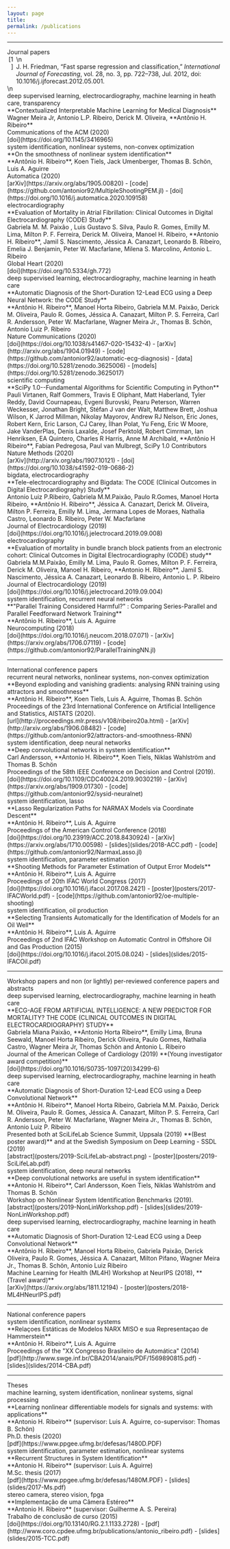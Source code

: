 ```yaml
---
layout: page
title: 
permalink: /publications
---
```




<hr />
<div class="titlebox">Journal papers</div>

<div class="csl-entry" style="clear: left; ">\n    <div class="csl-left-margin" style="float: left; padding-right: 0.5em; text-align: right; width: 1em;">[1]</div><div class="csl-right-inline" style="margin: 0 .4em 0 1.5em;">J. H. Friedman, “Fast sparse regression and classification,” <i>International Journal of Forecasting</i>, vol. 28, no. 3, pp. 722–738, Jul. 2012, doi: 10.1016/j.ijforecast.2012.05.001.</div>\n  </div>


<div class="paper" markdown="1">
<div class="category">deep supervised learning, electrocardiography, machine learning in heath care, transparency</div>
<span class="papertitle">**Contextualized Interpretable Machine Learning for Medical Diagnosis** </span> <br />
<span class="authors"> Wagner Meira Jr, Antonio L.P. Ribeiro, Derick M. Oliveira, **Antônio H. Ribeiro** </span> <br />
<span class="conference"> Communications of the ACM (2020)</span> <br />
<span class="source">
[doi](https://doi.org/10.1145/3416965)
</span>
</div>


<div class="paper" markdown="1">
<div class="category">system identification, nonlinear systems, non-convex optimization</div>
<span class="papertitle">**On the smoothness of nonlinear system identification** </span> <br />
<span class="authors"> **Antônio H. Ribeiro**, Koen Tiels, Jack Umenberger, Thomas B. Schön, Luis A. Aguirre </span> <br />
<span class="conference"> Automatica (2020)</span> <br />
<span class="source">
[arXiv](https://arxiv.org/abs/1905.00820) -
[code](https://github.com/antonior92/MultipleShootingPEM.jl) -
[doi](https://doi.org/10.1016/j.automatica.2020.109158)
</span>
</div>

<div class="paper" markdown="1">
<div class="category">electrocardiography</div>
<span class="papertitle">**Evaluation of Mortality in Atrial Fibrillation: Clinical Outcomes in Digital Electrocardiography (CODE) Study** </span> <br />
<span class="authors"> Gabriela M. M. Paixão , Luis Gustavo S. Silva, Paulo R. Gomes, Emilly M. Lima, Milton P. F. Ferreira, Derick M. Oliveira, Manoel H. Ribeiro, **Antonio H. Ribeiro**, Jamil S. Nascimento, Jéssica A. Canazart, Leonardo B. Ribeiro, Emelia J. Benjamin, Peter W. Macfarlane, Milena S. Marcolino, Antonio L. Ribeiro </span> <br />
<span class="conference">Global Heart (2020)</span> <br />
<span class="source">
[doi](https://doi.org/10.5334/gh.772)
</span>
</div>


<div class="paper" markdown="1">
<div class="category">deep supervised learning, electrocardiography, machine learning in heath care</div>
<span class="papertitle">**Automatic Diagnosis of the Short-Duration 12-Lead ECG using a Deep Neural Network: the CODE Study** </span> <br />
<span class="authors"> **Antônio H. Ribeiro**, Manoel Horta Ribeiro, Gabriela M.M. Paixão, Derick M. Oliveira, Paulo R. Gomes, Jéssica A. Canazart, Milton P. S. Ferreira, Carl R. Andersson, Peter W. Macfarlane, Wagner Meira Jr., Thomas B. Schön, Antonio Luiz P. Ribeiro </span> <br />
<span class="conference">Nature Communications (2020)</span> <br />
<span class="source">
[doi](https://doi.org/10.1038/s41467-020-15432-4) - 
[arXiv](http://arxiv.org/abs/1904.01949) -
[code](https://github.com/antonior92/automatic-ecg-diagnosis) - 
[data](https://doi.org/10.5281/zenodo.3625006) -
[models](https://doi.org/10.5281/zenodo.3625017)
</span>
</div>


<div class="paper" markdown="1">
<div class="category">scientific computing</div>
<span class="papertitle">**SciPy 1.0--Fundamental Algorithms for Scientific Computing in Python** </span> <br />
<span class="authors"> Pauli Virtanen, Ralf Gommers, Travis E Oliphant, Matt Haberland, Tyler Reddy, David Cournapeau, Evgeni Burovski, Pearu Peterson, Warren Weckesser, Jonathan Bright, Stéfan J van der Walt, Matthew Brett, Joshua Wilson, K Jarrod Millman, Nikolay Mayorov, Andrew RJ Nelson, Eric Jones, Robert Kern, Eric Larson, CJ Carey, İlhan Polat, Yu Feng, Eric W Moore, Jake VanderPlas, Denis Laxalde, Josef Perktold, Robert Cimrman, Ian Henriksen, EA Quintero, Charles R Harris, Anne M Archibald, **Antônio H Ribeiro**, Fabian Pedregosa, Paul van Mulbregt, SciPy 1.0 Contributors </span> <br />
<span class="conference"> Nature Methods (2020)</span> <br />
<span class="source">
[arXiv](http://arxiv.org/abs/1907.10121) -
[doi](https://doi.org/10.1038/s41592-019-0686-2)
</span>
</div>

<div class="paper" markdown="1">
<div class="category">bigdata, electrocardiography</div>
<span class="papertitle">**Tele-electrocardiography and Bigdata: The CODE (Clinical Outcomes in Digital Electrocardiography) Study** </span> <br />
<span class="authors"> Antonio Luiz P.Ribeiro, Gabriela M.M.Paixão, Paulo R.Gomes, Manoel Horta Ribeiro, **Antônio H. Ribeiro**, Jéssica A. Canazart, Derick M. Oliveira, Milton P. Ferreira, Emilly M. Lima, Jermana Lopes de Moraes, Nathalia Castro, Leonardo B. Ribeiro, Peter W. Macfarlane</span> <br />
<span class="conference"> Journal of Electrocardiology (2019)</span> <br />
<span class="source">
[doi](https://doi.org/10.1016/j.jelectrocard.2019.09.008)
</span>
</div>

<div class="paper" markdown="1">
<div class="category">electrocardiography</div>
<span class="papertitle">**Evaluation of mortality in bundle branch block patients from an electronic cohort: Clinical Outcomes in Digital Electrocardiography (CODE) study** </span> <br />
<span class="authors"> Gabriela M.M.Paixão, Emilly M. Lima, Paulo R. Gomes, Milton P. F. Ferreira, Derick M. Oliveira, Manoel H. Ribeiro, **Antonio H. Ribeiro**, Jamil S. Nascimento, Jéssica A. Canazart, Leonardo B. Ribeiro, Antonio L. P. Ribeiro</span> <br />
<span class="conference"> Journal of Electrocardiology (2019)</span> <br />
<span class="source">
[doi](https://doi.org/10.1016/j.jelectrocard.2019.09.004)
</span>
</div>


<div class="paper" markdown="1">
<div class="category">system identification, recurrent neural networks</div>
<span class="papertitle">**"Parallel Training Considered Harmful?" : Comparing Series-Parallel and Parallel Feedforward Network Training** </span> <br />
<span class="authors">**Antônio H. Ribeiro**, Luis A. Aguirre </span> <br />
<span class="conference">Neurocomputing (2018)</span> <br />
<span class="source">
[doi](https://doi.org/10.1016/j.neucom.2018.07.071) - 
[arXiv](https://arxiv.org/abs/1706.07119) - 
[code](https://github.com/antonior92/ParallelTrainingNN.jl)
</span>
</div>

<hr />
<div class="titlebox">International conference papers</div>


<div class="paper" markdown="1">
<div class="category">recurrent neural networks, nonlinear systems, non-convex optimization</div>
<span class="papertitle">**Beyond exploding and vanishing gradients: analysing RNN training using attractors and smoothness** </span> <br />
<span class="authors"> **Antônio H. Ribeiro**, Koen Tiels, Luis A. Aguirre, Thomas B. Schön </span> <br />
<span class="conference">Proceedings of the 23rd International Conference on Artificial Intelligence and Statistics, AISTATS (2020).</span> <br />
<span class="source">
[url](http://proceedings.mlr.press/v108/ribeiro20a.html) -
[arXiv](http://arxiv.org/abs/1906.08482) -
[code](https://github.com/antonior92/attractors-and-smoothness-RNN)
</span>
</div>

<div class="paper" markdown="1">
<div class="category">system identification, deep neural networks</div>
<span class="papertitle">**Deep convolutional networks in system identification** </span> <br />
<span class="authors">Carl Andersson, **Antonio H. Ribeiro**, Koen Tiels, Niklas Wahlström and Thomas B. Schön </span> <br />
<span class="conference"> Proceedings of the 58th IEEE Conference on Decision and Control (2019). </span><br />
<span class="source">
[doi](https://doi.org/10.1109/CDC40024.2019.9030219) -
[arXiv](https://arxiv.org/abs/1909.01730) - 
[code](https://github.com/antonior92/sysid-neuralnet)
</span>
</div>


<div class="paper" markdown="1">
<div class="category">system identification, lasso </div>
<span class="papertitle">**Lasso Regularization Paths for NARMAX Models via Coordinate Descent**  </span> <br />
<span class="authors">**Antônio H. Ribeiro**, Luis A. Aguirre </span> <br />
<span class="conference">Proceedings of the American Control Conference (2018) </span><br />
<span class="source">
[doi](https://doi.org/10.23919/ACC.2018.8430924) - 
[arXiv](https://arxiv.org/abs/1710.00598) -
[slides](slides/2018-ACC.pdf) -
[code](https://github.com/antonior92/NarmaxLasso.jl)
</span>
</div>


<div class="paper" markdown="1">
<div class="category">system identification, parameter estimation </div>
<span class="papertitle">**Shooting Methods for Parameter Estimation of Output Error Models**  </span> <br />
<span class="authors">**Antônio H. Ribeiro**, Luis A. Aguirre </span> <br />
<span class="conference">Proceedings of 20th IFAC World Congress (2017) </span><br />
<span class="source">
[doi](https://doi.org/10.1016/j.ifacol.2017.08.2421) - 
[poster](posters/2017-IFACWorld.pdf) -
[code](https://github.com/antonior92/oe-multiple-shooting)
</span>
</div>

<div class="paper" markdown="1">
<div class="category">system identification, oil production</div>
<span class="papertitle">**Selecting Transients Automatically for the Identification of Models for an Oil Well**  </span> <br />
<span class="authors">**Antônio H. Ribeiro**, Luis A. Aguirre </span> <br />
<span class="conference">Proceedings of 2nd IFAC Workshop on Automatic Control in Offshore Oil and Gas Production (2015)</span><br />
<span class="source">
[doi](https://doi.org/10.1016/j.ifacol.2015.08.024) - 
[slides](slides/2015-IFACOil.pdf)
</span>
</div>


<hr />
<div class="titlebox">Workshop papers and non (or lightly) per-reviewed conference papers and abstracts</div>

<div class="paper" markdown="1">
<div class="category">deep supervised learning, electrocardiography, machine learning in heath care</div>
<span class="papertitle">**ECG-AGE FROM ARTIFICIAL INTELLIGENCE: A NEW PREDICTOR FOR MORTALITY? THE CODE (CLINICAL OUTCOMES IN DIGITAL ELECTROCARDIOGRAPHY) STUDY**  </span> <br />
<span class="authors"> Gabriela Miana Paixão, **Antonio Horta Ribeiro**, Emilly Lima, Bruna Seewald, Manoel Horta Ribeiro, Derick Oliveira, Paulo Gomes, Nathalia Castro, Wagner Meira Jr, Thomas Schön and Antonio L. Ribeiro </span> <br />
<span class="conference">Journal of the American College of Cardiology (2019) **(Young investigator award competition)**</span><br />
<span class="source">
[doi](https://doi.org/10.1016/S0735-1097(20)34299-6)
</span>
</div>


<div class="paper" markdown="1">
<div class="category">deep supervised learning, electrocardiography, machine learning in heath care</div>
<span class="papertitle">**Automatic Diagnosis of Short-Duration 12-Lead ECG using a Deep Convolutional
Network**  </span> <br />
<span class="authors"> **Antônio H. Ribeiro**, Manoel Horta Ribeiro, Gabriela M.M. Paixão, Derick M. Oliveira, Paulo R. Gomes, Jéssica A. Canazart, Milton P. S. Ferreira, Carl R. Andersson, Peter W. Macfarlane, Wagner Meira Jr., Thomas B. Schön, Antonio Luiz P. Ribeiro </span> <br />
<span class="conference">Presented both at SciLifeLab Science Summit, Uppsala (2019)  **(Best poster award)** and at the Swedish Symposium on Deep Learning - SSDL (2019)</span><br />
<span class="source">
[abstract](posters/2019-SciLifeLab-abstract.png) -
[poster](posters/2019-SciLifeLab.pdf)
</span>
</div>

<div class="paper" markdown="1">
<div class="category">system identification, deep neural networks</div>
<span class="papertitle">**Deep convolutional networks are useful in system identification** </span> <br />
<span class="authors">**Antonio H. Ribeiro**, Carl Andersson, Koen Tiels, Niklas Wahlström and Thomas B. Schön </span> <br />
<span class="conference">Workshop on Nonlinear System Identification Benchmarks (2019).</span> <br />
<span class="source">
[abstract](posters/2019-NonLinWorkshop.pdf) - 
[slides](slides/2019-NonLinWorkshop.pdf)
</span>
</div>

<div class="paper" markdown="1">
<div class="category">deep supervised learning, electrocardiography, machine learning in heath care</div>
<span class="papertitle">**Automatic Diagnosis of Short-Duration 12-Lead ECG using a Deep Convolutional Network**  </span> <br />
<span class="authors">**Antônio H. Ribeiro**, Manoel Horta Ribeiro, Gabriela Paixão, Derick Oliveira, Paulo R. Gomes, Jéssica A. Canazart, Milton Pifano, Wagner Meira Jr., Thomas B. Schön, Antonio Luiz Ribeiro </span> <br />
<span class="conference">Machine Learning for Health (ML4H) Workshop at NeurIPS (2018),  **(Travel award)**</span><br />
<span class="source">
[arXiv](https://arxiv.org/abs/1811.12194) -
[poster](posters/2018-ML4HNeurIPS.pdf)
</span>
</div>


<hr />
<div class="titlebox">National conference papers</div>



<div class="paper" markdown="1">
<div class="category">system identification, nonlinear systems</div>
<span class="papertitle">**Relaçoes Estáticas de Modelos NARX MISO e sua Representaçao de Hammerstein**  </span> <br />
<span class="authors">**Antônio H. Ribeiro**, Luis A. Aguirre </span> <br />
<span class="conference">Proceedings of the "XX Congresso Brasileiro de Automática" (2014) </span><br />
<span class="source">
[pdf](http://www.swge.inf.br/CBA2014/anais/PDF/1569890815.pdf) - 
[slides](slides/2014-CBA.pdf)
</span>
</div>


<hr />
<div class="titlebox">Theses </div>

<div class="paper" markdown="1">
<div class="category">machine learning, system identification, nonlinear systems, signal processing</div>
<span class="papertitle">**Learning nonlinear differentiable models for signals and systems: with applications**  </span> <br />
<span class="authors"> **Antonio H. Ribeiro** (supervisor: Luis A. Aguirre, co-supervisor: Thomas B. Schön) </span> <br />
<span class="conference"> Ph.D. thesis (2020) </span><br />
<span class="source">
[pdf](https://www.ppgee.ufmg.br/defesas/1480D.PDF)
</span>
</div>

<div class="paper" markdown="1">
<div class="category">system identification, parameter estimation, nonlinear systems</div>
<span class="papertitle">**Recurrent Structures in System Identification**  </span> <br />
<span class="authors"> **Antonio H. Ribeiro** (supervisor: Luis A. Aguirre) </span> <br />
<span class="conference"> M.Sc. thesis (2017) </span><br />
<span class="source">
[pdf](https://www.ppgee.ufmg.br/defesas/1480M.PDF) -
[slides](slides/2017-Ms.pdf)
</span>
</div>

<div class="paper" markdown="1">
<div class="category">stereo camera, stereo vision, fpga</div>
<span class="papertitle">**Implementação de uma Câmera Estéreo**  </span> <br />
<span class="authors"> **Antonio H. Ribeiro** (supervisor: Guilherme A. S. Pereira) </span> <br />
<span class="conference"> Trabalho de conclusão de curso (2015) </span><br />
<span class="source">
[doi](https://doi.org/10.13140/RG.2.1.1133.2728) -
[pdf](http://www.coro.cpdee.ufmg.br/publications/antonio_ribeiro.pdf) -
[slides](slides/2015-TCC.pdf)
</span>
</div>
